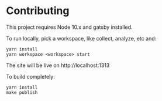 # Contributing

This project requires Node 10.x and gatsby installed.

To run locally, pick a workspace, like collect, analyze, etc and:

```shell
yarn install
yarn workspace <workspace> start
```

The site will be live on http://localhost:1313

To build completely:

```shell
yarn install
make publish
```
